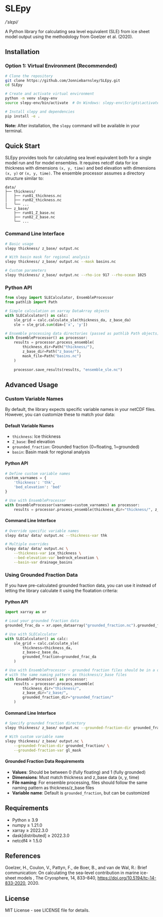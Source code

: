 # SLEpy

*/ˈslɛpi/*

A Python library for calculating sea level equivalent (SLE) from ice sheet model output using the methodology from Goelzer et al. (2020).

## Installation

### Option 1: Virtual Environment (Recommended)

```bash
# Clone the repository
git clone https://github.com/Jonniebarnsley/SLEpy.git
cd SLEpy

# Create and activate virtual environment
python -m venv slepy-env
source slepy-env/bin/activate  # On Windows: slepy-env\Scripts\activate

# Install slepy and dependencies
pip install -e .
```

**Note:** After installation, the `slepy` command will be available in your terminal.

## Quick Start

SLEpy provides tools for calculating sea level equivalent both for a single model run and for model ensembles. It requires netcdf data for ice thickness with dimensions `(x, y, time)` and bed elevation with dimensions `(x, y)` or `(x, y, time)`. The ensemble processor assumes a directory structure similar to:
```
data/
├── thickness/
│   ├── run01_thickness.nc
│   ├── run02_thickness.nc
|   └── ...
└── z_base/
    ├── run01_Z_base.nc
    ├── run02_Z_base.nc
    └── ...
```

### Command Line Interface

```bash
# Basic usage
slepy thickness/ z_base/ output.nc

# With basin mask for regional analysis
slepy thickness/ z_base/ output.nc --mask basins.nc

# Custom parameters
slepy thickness/ z_base/ output.nc --rho-ice 917 --rho-ocean 1025
```

### Python API

```python
from slepy import SLECalculator, EnsembleProcessor
from pathlib import Path

# Simple calculation on xarray DataArray objects
with SLECalculator() as calc:
    sle_grid = calc.calculate_sle(thickness_da, z_base_da)
    sle = sle_grid.sum(dim=['x', 'y'])

# Ensemble processing data directories (passed as pathlib Path objects)
with EnsembleProcessor() as processor:
    results = processor.process_ensemble(
        thickness_dir=Path("thickness/"),
        z_base_dir=Path("z_base/"),
        mask_file=Path("basins.nc")
    )
    
    processor.save_results(results, "ensemble_sle.nc")
```

## Advanced Usage

### Custom Variable Names

By default, the library expects specific variable names in your netCDF files. However, you can customize these to match your data:

#### Default Variable Names
- `thickness`: Ice thickness
- `Z_base`: Bed elevation 
- `grounded_fraction`: Grounded fraction (0=floating, 1=grounded)
- `basin`: Basin mask for regional analysis

#### Python API

```python
# Define custom variable names
custom_varnames = {
    'thickness': 'thk',
    'bed_elevation': 'bed'
}

# Use with EnsembleProcessor
with EnsembleProcessor(varnames=custom_varnames) as processor:
    results = processor.process_ensemble(thickness_dir="thickness/", z_base_dir="z_base/")
```

#### Command Line Interface

```bash
# Override specific variable names
slepy data/ data/ output.nc --thickness-var thk

# Multiple overrides
slepy data/ data/ output.nc \
    --thickness-var ice_thickness \
    --bed-elevation-var bedrock_elevation \
    --basin-var drainage_basins
```

### Using Grounded Fraction Data

If you have pre-calculated grounded fraction data, you can use it instead of letting the library calculate it using the floatation criteria:

#### Python API

```python
import xarray as xr

# Load your grounded fraction data
grounded_frac_da = xr.open_dataarray("grounded_fraction.nc").grounded_fraction

# Use with SLECalculator
with SLECalculator() as calc:
    sle_grid = calc.calculate_sle(
        thickness=thickness_da, 
        z_base=z_base_da,
        grounded_fraction=grounded_frac_da
    )

# Use with EnsembleProcessor - grounded fraction files should be in a directory
# with the same naming pattern as thickness/z_base files
with EnsembleProcessor() as processor:
    results = processor.process_ensemble(
        thickness_dir="thickness/",
        z_base_dir="z_base/", 
        grounded_fraction_dir="grounded_fraction/"
    )
```

#### Command Line Interface

```bash
# Specify grounded fraction directory
slepy thickness/ z_base/ output.nc --grounded-fraction-dir grounded_fraction/

# With custom variable name
slepy thickness/ z_base/ output.nc \
    --grounded-fraction-dir grounded_fraction/ \
    --grounded-fraction-var gl_mask
```

#### Grounded Fraction Data Requirements

- **Values**: Should be between 0 (fully floating) and 1 (fully grounded)
- **Dimensions**: Must match thickness and z_base data (x, y, time)
- **File naming**: For ensemble processing, files should follow the same naming pattern as thickness/z_base files
- **Variable name**: Default is `grounded_fraction`, but can be customized

## Requirements

- Python ≥ 3.9
- numpy ≥ 1.21.0
- xarray ≥ 2022.3.0  
- dask[distributed] ≥ 2022.3.0
- netcdf4 ≥ 1.5.0

## References

Goelzer, H., Coulon, V., Pattyn, F., de Boer, B., and van de Wal, R.: Brief communication: On calculating the sea-level contribution in marine ice-sheet models , The Cryosphere, 14, 833–840, https://doi.org/10.5194/tc-14-833-2020, 2020.

## License

MIT License - see LICENSE file for details.